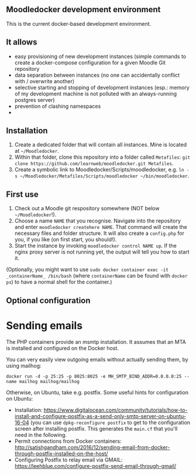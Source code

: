Moodledocker development environment
------------------------------------

This is the current docker-based development environment.

## It allows

* easy provisioning of new development instances (simple commands to create a docker-compose configuration for a given Moodle Git repository
* data separation between instances (no one can accidentally conflict with / overwrite another)
* selective starting and stopping of development instances (esp.: memory of my development machine is not polluted with an always-running postgres server)
* prevention of clashing namespaces
* 

## Installation

1. Create a dedicated folder that will contain all instances. Mine is located at `~/Moodledocker`.
2. Within that folder, clone this repository into a folder called `Metafiles`: `git clone https://github.com/learnweb/moodledocker.git Metafiles`.
3. Create a symbolic link to Moodledocker/Scripts/moodledocker, e.g. `ln -s ~/Moodledocker/Metafiles/Scripts/moodledocker ~/bin/moodledocker`.

## First use

1. Check out a Moodle git respository somewhere (NOT below `~/Moodledocker`!).
2. Choose a name `NAME` that you recognise. Navigate into the repository and enter `moodledocker createhere NAME`.  That command will create the necessary files and folder structure. It will also create a `config.php` for you, if you like (on first start, you should!).
3. Start the instance by invoking `moodledocker control NAME up`. If the nginx proxy server is not running yet, the output will tell you how to start it.

(Optionally, you might want to use `sudo docker container exec -it _containerName_ /bin/bash` (where `containerName` can be found with `docker ps`) to have a normal shell for the container.)
## Optional configuration

# Sending emails

The PHP containers provide an msmtp installation. It assumes that an MTA is installed and configured on the Docker host.

You can very easily view outgoing emails without actually sending them, by using mailhog:

`docker run -d -p 25:25 -p 8025:8025 -e MH_SMTP_BIND_ADDR=0.0.0.0:25 --name mailhog mailhog/mailhog`

Otherwise, on Ubuntu, take e.g. postfix. Some useful hints for configuration on Ubuntu:

* Installation: https://www.digitalocean.com/community/tutorials/how-to-install-and-configure-postfix-as-a-send-only-smtp-server-on-ubuntu-16-04 (you can use `dpkg-reconfigure postfix` to get to the configuration screen after installing postfix. This generates the `main.cf` that you'll need in the following.
* Permit connections from Docker containers: http://satishgandham.com/2016/12/sending-email-from-docker-through-postfix-installed-on-the-host/
* Configuring Postfix to relay email via GMAIL: https://leehblue.com/configure-postfix-send-email-through-gmail/
